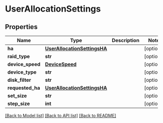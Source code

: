 # UserAllocationSettings

## Properties
Name | Type | Description | Notes
------------ | ------------- | ------------- | -------------
**ha** | [**UserAllocationSettingsHA**](UserAllocationSettingsHA.md) |  | [optional] 
**raid_type** | **str** |  | [optional] 
**device_speed** | [**DeviceSpeed**](DeviceSpeed.md) |  | [optional] 
**device_type** | **str** |  | [optional] 
**disk_filter** | **str** |  | [optional] 
**requested_ha** | [**UserAllocationSettingsHA**](UserAllocationSettingsHA.md) |  | [optional] 
**set_size** | **str** |  | [optional] 
**step_size** | **int** |  | [optional] 

[[Back to Model list]](../README.md#documentation-for-models) [[Back to API list]](../README.md#documentation-for-api-endpoints) [[Back to README]](../README.md)


